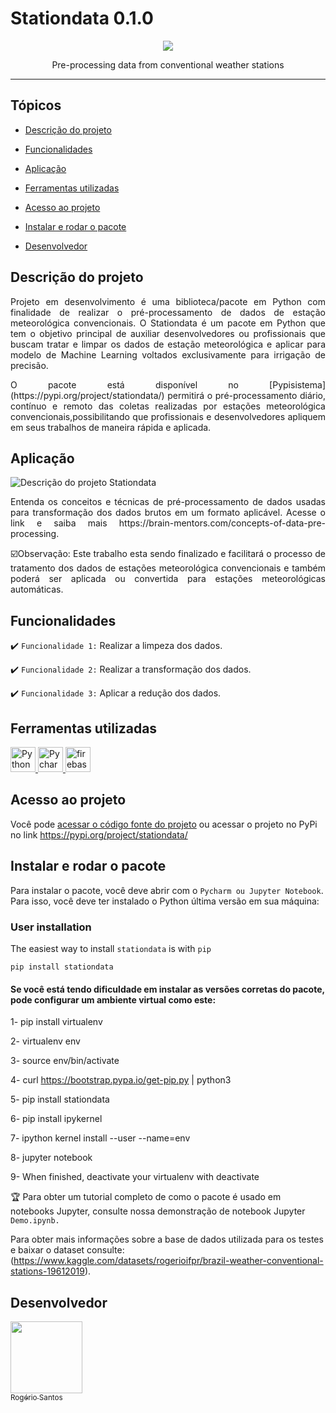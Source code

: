 # Stationdata 0.1.0
<p align="center">
   <img src="http://img.shields.io/static/v1?label=STATUS&message=EM%20DESENVOLVIMENTO&color=RED&style=for-the-badge" #vitrinedev/>
</p>
<p align="center">
    Pre-processing data from conventional weather stations
</p>
                             
<hr>

## Tópicos 

- [Descrição do projeto](#descrição-do-projeto)

- [Funcionalidades](#funcionalidades)

- [Aplicação](#aplicação)

- [Ferramentas utilizadas](#ferramentas-utilizadas)

- [Acesso ao projeto](#acesso-ao-projeto)

- [Instalar e rodar o pacote](#instalar-e-rodar-o-pacote)

- [Desenvolvedor](#desenvolvedor)

## Descrição do projeto 
<p align="justify">
Projeto em desenvolvimento é uma biblioteca/pacote em Python com finalidade de realizar o pré-processamento de dados de estação meteorológica convencionais. O Stationdata é um pacote em Python que tem o objetivo principal de auxiliar desenvolvedores ou profissionais que buscam tratar e limpar os dados de estação meteorológica e aplicar para modelo de Machine Learning voltados exclusivamente para irrigação de precisão.
<p align="justify">   
O pacote está disponível no [Pypisistema](https://pypi.org/project/stationdata/) permitirá o pré-processamento diário, contínuo e remoto das coletas realizadas por estações meteorológica convencionais,possibilitando que profissionais e desenvolvedores apliquem em seus trabalhos de maneira rápida e aplicada.

## Aplicação 
 
![Descrição do projeto Stationdata](https://user-images.githubusercontent.com/91737931/205759438-31590caa-2b14-4d01-9322-8964f96ea821.png)
</p>
<p align="justify">
Entenda os conceitos e técnicas de pré-processamento de dados usadas para transformação dos dados brutos em um formato aplicável. Acesse o link e saiba mais https://brain-mentors.com/concepts-of-data-pre-processing.
<p align="justify">
☑️Observação: Este trabalho esta sendo finalizado e facilitará o processo de tratamento dos dados de estações meteorológica convencionais e também poderá ser aplicada ou convertida para estações meteorológicas automáticas.

## Funcionalidades

:heavy_check_mark: `Funcionalidade 1:` Realizar a limpeza dos dados.

:heavy_check_mark: `Funcionalidade 2:` Realizar a transformação dos dados.

:heavy_check_mark: `Funcionalidade 3:` Aplicar a redução dos dados.

###

## Ferramentas utilizadas

<a href="https://www.python.org/" target="_blank"> <img src="https://user-images.githubusercontent.com/91737931/205761808-6584fc52-0494-41dd-ae16-8e303a314a6a.png" alt="Python" width="40" height="40"/> </a> 
<a href="https://www.jetbrains.com/pt-br/" target="_blank"> <img src="https://user-images.githubusercontent.com/91737931/205761156-27834c97-a75d-4c7a-89fe-7549f0fcc219.png" alt="Pycharm" width="40" height="40"/> </a> 
<a href="https://firebase.google.com/?hl=pt" target="_blank"> <img src="https://www.gstatic.com/mobilesdk/160503_mobilesdk/logo/2x/firebase_96dp.png" alt="firebase" width="40" height="40"/> </a>

###

## Acesso ao projeto

Você pode [acessar o código fonte do projeto](https://github.com/rps-ifpr/station_data) ou acessar o projeto no PyPi no link https://pypi.org/project/stationdata/

## Instalar e rodar o pacote

Para instalar o pacote, você deve abrir com o `Pycharm ou Jupyter Notebook`. Para isso, você deve ter instalado o Python última versão em sua máquina:

### User installation
   
The easiest way to install `stationdata` is with `pip`
   
`pip install stationdata` 
   
#### Se você está tendo dificuldade em instalar as versões corretas do pacote, pode configurar um ambiente virtual como este:
  
   1- pip install virtualenv
   
   2- virtualenv env
   
   3- source env/bin/activate
   
   4- curl https://bootstrap.pypa.io/get-pip.py | python3
   
   5- pip install stationdata
   
   6- pip install ipykernel
   
   7- ipython kernel install --user --name=env
   
   8- jupyter notebook
   
   9- When finished, deactivate your virtualenv with deactivate   

🏆 Para obter um tutorial completo de como o pacote é usado em notebooks Jupyter, consulte nossa demonstração de notebook Jupyter `Demo.ipynb.` 
   
   Para obter mais informações sobre a base de dados utilizada para os testes e baixar o dataset consulte: (https://www.kaggle.com/datasets/rogerioifpr/brazil-weather-conventional-stations-19612019).

## Desenvolvedor

[<img src="https://user-images.githubusercontent.com/91737931/205754797-e4247c7e-ba75-43a4-bde0-94b13fb8392e.jpg" width=115><br><sub>Rogério Santos</sub>](https://github.com/rps-ifpr) 
